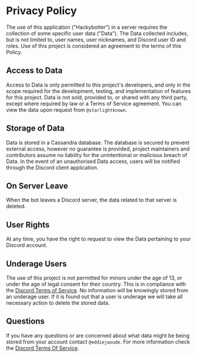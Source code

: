 # Privacy Policy

The use of this application ("Hackybotter") in a server requires the collection of some specific user data ("Data"). The Data collected includes, but is not limited to, user names, user nicknames, and Discord user ID and roles. Use of this project is considered an agreement to the terms of this Policy. 

## Access to Data

Access to Data is only permitted to this project's developers, and only in the scope required for the development, testing, and implementation of features for this project. Data is not sold, provided to, or shared with any third party, except where required by law or a Terms of Service agreement. You can view the data upon request from `@starlightknown`.

## Storage of Data

Data is stored in a Cassandra database. The database is secured to prevent external access, however no guarantee is provided, project maintainers and contributors  assume no liability for the unintentional or malicious breach of Data. In the event of an unauthorised Data access, users will be notified through the Discord client application.

## On Server Leave

When the bot leaves a Discord server, the data related to that server is deleted.

## User Rights

At any time, you have the right to request to view the Data pertaining to your Discord account. 

## Underage Users

The use of this project is not permitted for minors under the age of 13, or under the age of legal consent for their country. This is in compliance with the [Discord Terms of Service](https://discord.com/terms). No information will be knowingly stored from an underage user. If it is found out that a user is underage we will take all necessary action to delete the stored data.

## Questions

If you have any questions or are concerned about what data might be being stored from your account contact `@eddiejaoude`. For more information check the [Discord Terms Of Service](https://discord.com/terms).
